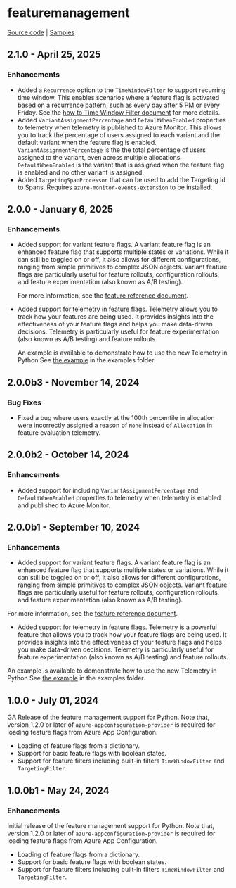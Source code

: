 # featuremanagement

[Source code][source_code] | [Samples][samples]

## 2.1.0 - April 25, 2025

### Enhancements

* Added a `Recurrence` option to the `TimeWindowFilter` to support recurring time window. This enables scenarios where a feature flag is activated based on a recurrence pattern, such as every day after 5 PM or every Friday. See the [how to Time Window Filter document](https://learn.microsoft.com/azure/azure-app-configuration/howto-timewindow-filter) for more details.
* Added `VariantAssignmentPercentage` and `DefaultWhenEnabled` properties to telemetry when telemetry is published to Azure Monitor. This allows you to track the percentage of users assigned to each variant and the default variant when the feature flag is enabled. `VariantAssignmentPercentage` is the the total percentage of users assigned to the variant, even across multiple allocations. `DefaultWhenEnabled` is the variant that is assigned when the feature flag is enabled and no other variant is assigned.
* Added `TargetingSpanProcessor` that can be used to add the Targeting Id to Spans. Requires `azure-monitor-events-extension` to be installed.

## 2.0.0 - January 6, 2025

### Enhancements

* Added support for variant feature flags. A variant feature flag is an enhanced feature flag that supports multiple states or variations. While it can still be toggled on or off, it also allows for different configurations, ranging from simple primitives to complex JSON objects. Variant feature flags are particularly useful for feature rollouts, configuration rollouts, and feature experimentation (also known as A/B testing).

  For more information, see the [feature reference document](https://learn.microsoft.com/azure/azure-app-configuration/feature-management-python-reference#variants).

* Added support for telemetry in feature flags. Telemetry allows you to track how your features are being used. It provides insights into the effectiveness of your feature flags and helps you make data-driven decisions. Telemetry is particularly useful for feature experimentation (also known as A/B testing) and feature rollouts.

  An example is available to demonstrate how to use the new Telemetry in Python See [the example](https://github.com/microsoft/FeatureManagement-Python/blob/main/samples/feature_variant_sample_with_telemetry.py) in the examples folder.

## 2.0.0b3 - November 14, 2024

### Bug Fixes

* Fixed a bug where users exactly at the 100th percentile in allocation were incorrectly assigned a reason of `None` instead of `Allocation` in feature evaluation telemetry.

## 2.0.0b2 - October 14, 2024

### Enhancements

* Added support for including `VariantAssignmentPercentage` and `DefaultWhenEnabled` properties to telemetry when telemetry is enabled and published to Azure Monitor.

## 2.0.0b1 - September 10, 2024

### Enhancements

* Added support for variant feature flags. A variant feature flag is an enhanced feature flag that supports multiple states or variations. While it can still be toggled on or off, it also allows for different configurations, ranging from simple primitives to complex JSON objects. Variant feature flags are particularly useful for feature rollouts, configuration rollouts, and feature experimentation (also known as A/B testing).

For more information, see the [feature reference document](https://learn.microsoft.com/azure/azure-app-configuration/feature-management-python-reference#variants).

* Added support for telemetry in feature flags. Telemetry is a powerful feature that allows you to track how your feature flags are being used. It provides insights into the effectiveness of your feature flags and helps you make data-driven decisions. Telemetry is particularly useful for feature experimentation (also known as A/B testing) and feature rollouts.

An example is available to demonstrate how to use the new Telemetry in Python See [the example](https://github.com/microsoft/FeatureManagement-Python/blob/main/samples/feature_variant_sample_with_telemetry.py) in the examples folder.

## 1.0.0 - July 01, 2024

GA Release of the feature management support for Python. Note that, version 1.2.0 or later of `azure-appconfiguration-provider` is required for loading feature flags from Azure App Configuration.

* Loading of feature flags from a dictionary.
* Support for basic feature flags with boolean states.
* Support for feature filters including built-in filters `TimeWindowFilter` and `TargetingFilter`.

## 1.0.0b1 - May 24, 2024

### Enhancements

Initial release of the feature management support for Python. Note that, version 1.2.0 or later of `azure-appconfiguration-provider` is required for loading feature flags from Azure App Configuration.

* Loading of feature flags from a dictionary.
* Support for basic feature flags with boolean states.
* Support for feature filters including built-in filters `TimeWindowFilter` and `TargetingFilter`.

[samples]: https://github.com/microsoft/FeatureManagement-Python/tree/main/samples
[source_code]: https://github.com/microsoft/FeatureManagement-Python
